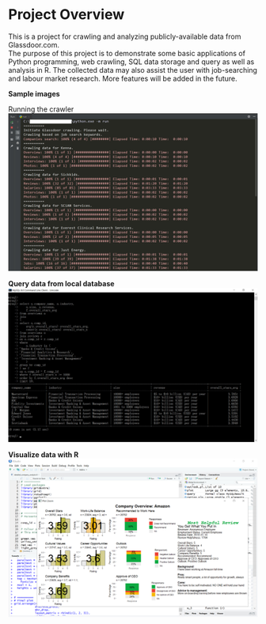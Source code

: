# Project Overview
This is a project for crawling and analyzing publicly-available data from Glassdoor.com.  <br />
The purpose of this project is to demonstrate some basic applications of Python programming, web crawling, SQL data storage and query as well as analysis in R. The collected data may also assist the user with job-searching and labour market research. More features will be added in the future.<p />

<b> Sample images </b> <p/>
Running the crawler <b/>
![running_crawler](https://github.com/willhuangongit/Glassdoor/blob/master/_examples/running_crawler.jpg)

Query data from local database
![sql_query_03](https://github.com/willhuangongit/Glassdoor/blob/master/_examples/sql_query_03.jpg)

Visualize data with R
![sql_query_03](https://github.com/willhuangongit/Glassdoor/blob/master/_examples/company_review_visual_01.jpg)
